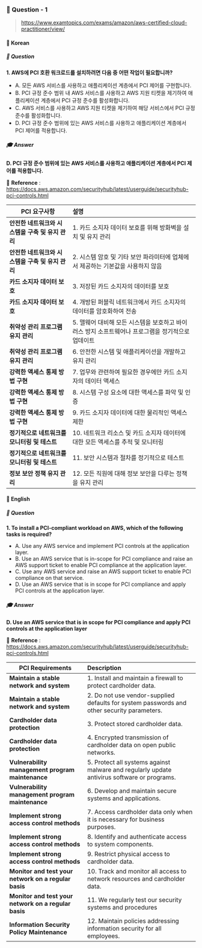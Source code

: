 ### 📕 Question - 1

> https://www.examtopics.com/exams/amazon/aws-certified-cloud-practitioner/view/

#### 📒 Korean

##### 🏸  Question

__1. AWS에 PCI 호환 워크로드를 설치하려면 다음 중 어떤 작업이 필요합니까?__

- A. 모든 AWS 서비스를 사용하고 애플리케이션 계층에서 PCI 제어를 구현합니다.
- B. PCI 규정 준수 범위 내 AWS 서비스를 사용하고 AWS 지원 티켓을 제기하여 애플리케이션 계층에서 PCI 규정 준수를 활성화합니다.
- C. AWS 서비스를 사용하고 AWS 지원 티켓을 제기하여 해당 서비스에서 PCI 규정 준수를 활성화합니다.
- D. PCI 규정 준수 범위에 있는 AWS 서비스를 사용하고 애플리케이션 계층에서 PCI 제어를 적용합니다.

##### 🎓  Answer

__D. PCI 규정 준수 범위에 있는 AWS 서비스를 사용하고 애플리케이션 계층에서 PCI 제어를 적용합니다.__

🔗  __Reference__ :  https://docs.aws.amazon.com/securityhub/latest/userguide/securityhub-pci-controls.html

| PCI 요구사항                                     | 설명                                                         |
| ------------------------------------------------ | :----------------------------------------------------------- |
| __안전한 네트워크와 시스템을 구축 및 유지 관리__ | 1. 카드 소지자 데이터 보호를 위해 방화벽을 설치 및 유지 관리 |
| __안전한 네트워크와 시스템을 구축 및 유지 관리__ | 2. 시스템 암호 및 기타 보안 파라미터에 업체에서 제공하는 기본값을 사용하지 않음 |
| __카드 소지자 데이터 보호__                      | 3. 저장된 카드 소지자의 데이터를 보호                        |
| __카드 소지자 데이터 보호__                      | 4. 개방된 퍼블릭 네트워크에서 카드 소지자의 데이터를 암호화하여 전송 |
| __취약성 관리 프로그램 유지 관리__               | 5. 맬웨어 대비해 모든 시스템을 보호하고 바이러스 방지 소프트웨어나 프로그램을 정기적으로 업데이트 |
| __취약성 관리 프로그램 유지 관리__               | 6. 안전한 시스템 및 애플리케이션을 개발하고 유지 관리        |
| __강력한 액세스 통제 방법 구현__                 | 7. 업무와 관련하여 필요한 경우에만 카드 소지자의 데이터 액세스 |
| __강력한 액세스 통제 방법 구현__                 | 8. 시스템 구성 요소에 대한 액세스를 파악 및 인증             |
| __강력한 액세스 통제 방법 구현__                 | 9. 카드 소지자 데이터에 대한 물리적인 액세스 제한            |
| __정기적으로 네트워크를 모니터링 및 테스트__     | 10. 네트워크 리소스 및 카드 소지자 데이터에 대한 모든 액세스를 추적 및 모니터링 |
| __정기적으로 네트워크를 모니터링 및 테스트__     | 11. 보안 시스템과 절차를 정기적으로 테스트                   |
| __정보 보안 정책 유지 관리__                     | 12. 모든 직원에 대해 정보 보안을 다루는 정책을 유지 관리     |



#### 📒 English

##### 🏸 Question

__1. To install a PCI-compliant workload on AWS, which of the following tasks is required?__

- A. Use any AWS service and implement PCI controls at the application layer.
- B. Use an AWS service that is in-scope for PCI compliance and raise an AWS support ticket to enable PCI compliance at the application layer.
- C. Use any AWS service and raise an AWS support ticket to enable PCI compliance on that service.
- D. Use an AWS service that is in scope for PCI compliance and apply PCI controls at the application layer.

##### 🎓  Answer 

__D. Use an AWS service that is in scope for PCI compliance and apply PCI controls at the application layer__

🔗  __Reference__ :  https://docs.aws.amazon.com/securityhub/latest/userguide/securityhub-pci-controls.html

| PCI Requirements                                     | Description                                                  |
| ---------------------------------------------------- | :----------------------------------------------------------- |
| __Maintain a stable network and system__             | 1. Install and maintain a firewall to protect cardholder data. |
| __Maintain a stable network and system__             | 2. Do not use vendor-supplied defaults for system passwords and other security parameters. |
| __Cardholder data protection__                       | 3. Protect stored cardholder data.                           |
| __Cardholder data protection__                       | 4. Encrypted transmission of cardholder data on open public networks. |
| __Vulnerability management program maintenance__     | 5. Protect all systems against malware and regularly update antivirus software or programs. |
| __Vulnerability management program maintenance__     | 6. Develop and maintain secure systems and applications.     |
| __Implement strong access control methods__          | 7. Access cardholder data only when it is necessary for business purposes. |
| __Implement strong access control methods__          | 8. Identify and authenticate access to system components.    |
| __Implement strong access control methods__          | 9. Restrict physical access to cardholder data.              |
| __Monitor and test your network on a regular basis__ | 10. Track and monitor all access to network resources and cardholder data. |
| __Monitor and test your network on a regular basis__ | 11. We regularly test our security systems and procedures    |
| __Information Security Policy Maintenance__          | 12. Maintain policies addressing information security for all employees. |

